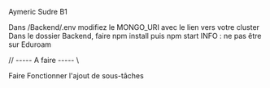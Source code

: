 Aymeric Sudre B1

Dans /Backend/.env modifiez le MONGO_URI avec le lien vers votre cluster
Dans le dossier Backend, faire npm install puis npm start
INFO : ne pas être sur Eduroam

// ----- A faire ----- \\

Faire Fonctionner l'ajout de sous-tâches
